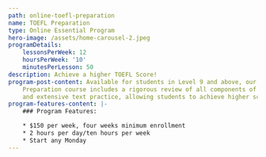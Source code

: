 ```yaml
---
path: online-toefl-preparation
name: TOEFL Preparation
type: Online Essential Program
hero-image: /assets/home-carousel-2.jpeg
programDetails:
    lessonsPerWeek: 12
    hoursPerWeek: '10'
    minutesPerLesson: 50
description: Achieve a higher TOEFL Score!
program-post-content: Available for students in Level 9 and above, our TOEFL
    Preparation course includes a rigorous review of all components of the test
    and extensive text practice, allowing students to achieve higher scores.
program-features-content: |-
    ### Program Features:

    * $150 per week, four weeks minimum enrollment
    * 2 hours per day/ten hours per week
    * Start any Monday
---
```

